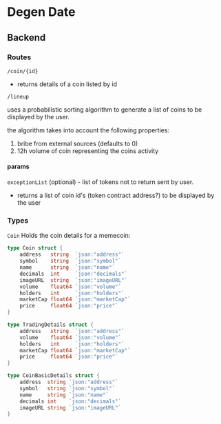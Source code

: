 # Degen Date

## Backend

### Routes

`/coin/{id}`

- returns details of a coin listed by id

`/lineup`

uses a probabilistic sorting algorithm to generate a list of coins to be displayed by the user.

the algorithm takes into account the following properties:

1. bribe from external sources (defaults to 0)
2. 12h volume of coin representing the coins activity

#### params

`exceptionList` (optional) - list of tokens not to return sent by user.

- returns a list of coin id's (token contract address?) to be displayed by the user

### Types

`Coin`
Holds the coin details for a memecoin:

```go
type Coin struct {
	address   string  `json:"address"`
    symbol    string  `json:"symbol"`
	name      string  `json:"name"`
	decimals  int     `json:"decimals"`
	imageURL  string  `json:"imageURL"`
	volume    float64 `json:"volume"`
	holders   int     `json:"holders"`
	marketCap float64 `json:"marketCap"`
	price     float64 `json:"price"`
}

type TradingDetails struct {
	address   string  `json:"address"`
	volume    float64 `json:"volume"`
	holders   int     `json:"holders"`
	marketCap float64 `json:"marketCap"`
	price     float64 `json:"price"`
}

type CoinBasicDetails struct {
	address  string `json:"address"`
	symbol   string `json:"symbol"`
	name     string `json:"name"`
	decimals int    `json:"decimals"`
	imageURL string `json:"imageURL"`
}


```
